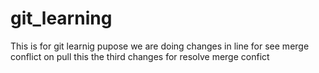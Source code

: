 # git_learning
This is for git learnig pupose
we are doing changes in line for see merge conflict on pull
this the third changes for resolve merge confict
